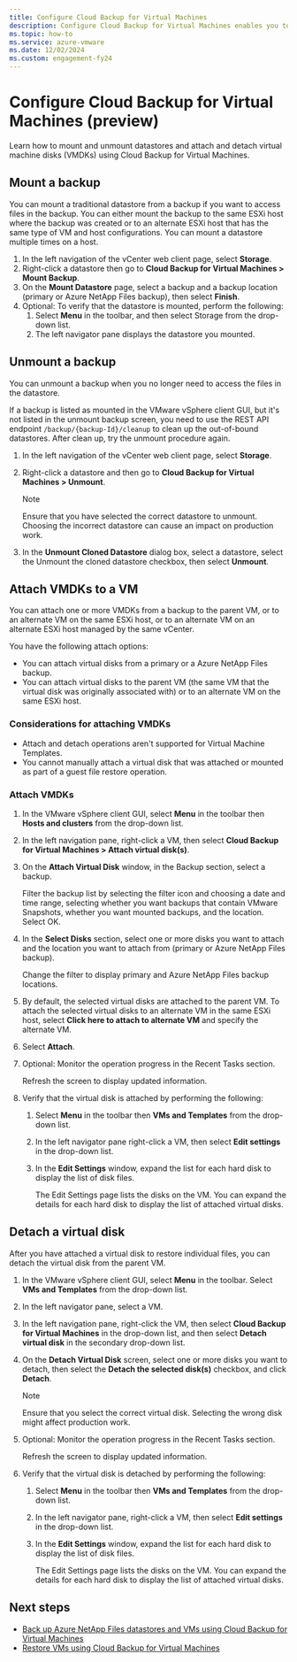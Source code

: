 ```yaml
---
title: Configure Cloud Backup for Virtual Machines 
description: Configure Cloud Backup for Virtual Machines enables you to mount and unmount datastores, and attach and detach VMDKs.
ms.topic: how-to
ms.service: azure-vmware
ms.date: 12/02/2024
ms.custom: engagement-fy24
---
```


# Configure Cloud Backup for Virtual Machines (preview)

Learn how to mount and unmount datastores and attach and detach virtual machine disks (VMDKs) using Cloud Backup for Virtual Machines.

## Mount a backup

You can mount a traditional datastore from a backup if you want to access files in the backup. You can either mount the backup to the same ESXi host where the backup was created or to an alternate ESXi host that has the same type of VM and host configurations. You can mount a datastore multiple times on a host.

1.	In the left navigation of the vCenter web client page, select **Storage**.
2.	Right-click a datastore then go to **Cloud Backup for Virtual Machines > Mount Backup**.
3.	On the **Mount Datastore** page, select a backup and a backup location (primary or Azure NetApp Files backup), then select **Finish**.
4.	Optional: To verify that the datastore is mounted, perform the following:
    1.	Select **Menu** in the toolbar, and then select Storage from the drop-down list.
    2.	The left navigator pane displays the datastore you mounted.

## Unmount a backup

You can unmount a backup when you no longer need to access the files in the datastore.

If a backup is listed as mounted in the VMware vSphere client GUI, but it's not listed in the unmount backup screen, you need to use the REST API endpoint `/backup/{backup-Id}/cleanup` to clean up the out-of-bound datastores. After clean up, try the unmount procedure again.

1.	In the left navigation of the vCenter web client page, select **Storage**.
2.	Right-click a datastore and then go to **Cloud Backup for Virtual Machines > Unmount**.

    >[!NOTE]
    > Ensure that you have selected the correct datastore to unmount. Choosing the incorrect datastore can cause an impact on production work.
    
3.	In the **Unmount Cloned Datastore** dialog box, select a datastore, select the Unmount the cloned datastore checkbox, then select **Unmount**.

## Attach VMDKs to a VM 

You can attach one or more VMDKs from a backup to the parent VM, or to an alternate VM on the same ESXi host, or to an alternate VM on an alternate ESXi host managed by the same vCenter. 

You have the following attach options:
* You can attach virtual disks from a primary or a Azure NetApp Files backup.
* You can attach virtual disks to the parent VM (the same VM that the virtual disk was originally associated with) or to an alternate VM on the same ESXi host.
  
### Considerations for attaching VMDKs

* Attach and detach operations aren't supported for Virtual Machine Templates.
* You cannot manually attach a virtual disk that was attached or mounted as part of a guest file restore operation.

### Attach VMDKs

1.	In the VMware vSphere client GUI, select **Menu** in the toolbar then **Hosts and clusters** from the drop-down list.
2.	In the left navigation pane, right-click a VM, then select **Cloud Backup for Virtual Machines > Attach virtual disk(s)**.
3.	On the **Attach Virtual Disk** window, in the Backup section, select a backup.

  	Filter the backup list by selecting the filter icon and choosing a date and time range, selecting whether you want backups that contain VMware Snapshots, whether you want mounted backups, and the location. Select OK.
  
4.	In the **Select Disks** section, select one or more disks you want to attach and the location you want to attach from (primary or Azure NetApp Files backup).
   
    Change the filter to display primary and Azure NetApp Files backup locations.
  
5.	By default, the selected virtual disks are attached to the parent VM. To attach the selected virtual disks to an alternate VM in the same ESXi host, select **Click here to attach to alternate VM** and specify the alternate VM.
6.	Select **Attach**.
7.	Optional: Monitor the operation progress in the Recent Tasks section.
    
    Refresh the screen to display updated information.
   	
8.	Verify that the virtual disk is attached by performing the following:
    1.	Select **Menu** in the toolbar then **VMs and Templates** from the drop-down list.
    2.	In the left navigator pane right-click a VM, then select **Edit settings** in the drop-down list.
    3.	In the **Edit Settings** window, expand the list for each hard disk to display the list of disk files.
       
        The Edit Settings page lists the disks on the VM. You can expand the details for each hard disk to display the list of attached virtual disks.

## Detach a virtual disk
After you have attached a virtual disk to restore individual files, you can detach the virtual disk from the parent VM.

1.	In the VMware vSphere client GUI, select **Menu** in the toolbar. Select **VMs and Templates** from the drop-down list.
2.	In the left navigator pane, select a VM.
3.	In the left navigation pane, right-click the VM, then select **Cloud Backup for Virtual Machines** in the drop-down list, and then select **Detach virtual disk** in the secondary drop-down list.
4.	On the **Detach Virtual Disk** screen, select one or more disks you want to detach, then select the **Detach the selected disk(s)** checkbox, and click **Detach**.
 
    >[!NOTE]
    > Ensure that you select the correct virtual disk. Selecting the wrong disk might affect production work.

5.	Optional: Monitor the operation progress in the Recent Tasks section.
   
     Refresh the screen to display updated information.
  	
6.	Verify that the virtual disk is detached by performing the following:
    1.	Select **Menu** in the toolbar then **VMs and Templates** from the drop-down list.
    2.	In the left navigator pane, right-click a VM, then select **Edit settings** in the drop-down list.
    3.	In the **Edit Settings** window, expand the list for each hard disk to display the list of disk files.

        The Edit Settings page lists the disks on the VM. You can expand the details for each hard disk to display the list of attached virtual disks.

## Next steps 

* [Back up Azure NetApp Files datastores and VMs using Cloud Backup for Virtual Machines](backup-azure-netapp-files-datastores-vms.md)
* [Restore VMs using Cloud Backup for Virtual Machines](restore-azure-netapp-files-vms.md)